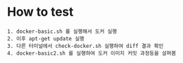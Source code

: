 # How to test

```make
1. docker-basic.sh 를 실행해서 도커 실행
2. 이후 apt-get update 실행
3. 다른 터미널에서 check-docker.sh 실행하여 diff 결과 확인
4. docker-basic2.sh 를 실행하여 도커 이미지 커밋 과정등을 살펴봄
```
